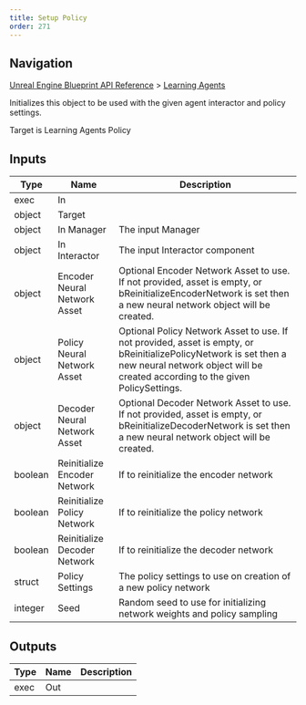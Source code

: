 ```yaml
---
title: Setup Policy
order: 271
---
```

## Navigation

[Unreal Engine Blueprint API Reference](https://dev.epicgames.com/documentation/en-us/unreal-engine/BlueprintAPI) > [Learning Agents](https://dev.epicgames.com/documentation/en-us/unreal-engine/BlueprintAPI/LearningAgents)

Initializes this object to be used with the given agent interactor and policy settings.

Target is Learning Agents Policy

## Inputs

| Type | Name | Description |
| --- | --- | --- |
| exec | In |  |
| object | Target |  |
| object | In Manager | The input Manager |
| object | In Interactor | The input Interactor component |
| object | Encoder Neural Network Asset | Optional Encoder Network Asset to use. If not provided, asset is empty, or bReinitializeEncoderNetwork is set then a new neural network object will be created. |
| object | Policy Neural Network Asset | Optional Policy Network Asset to use. If not provided, asset is empty, or bReinitializePolicyNetwork is set then a new neural network object will be created according to the given PolicySettings. |
| object | Decoder Neural Network Asset | Optional Decoder Network Asset to use. If not provided, asset is empty, or bReinitializeDecoderNetwork is set then a new neural network object will be created. |
| boolean | Reinitialize Encoder Network | If to reinitialize the encoder network |
| boolean | Reinitialize Policy Network | If to reinitialize the policy network |
| boolean | Reinitialize Decoder Network | If to reinitialize the decoder network |
| struct | Policy Settings | The policy settings to use on creation of a new policy network |
| integer | Seed | Random seed to use for initializing network weights and policy sampling |

## Outputs

| Type | Name | Description |
| --- | --- | --- |
| exec | Out |  |
